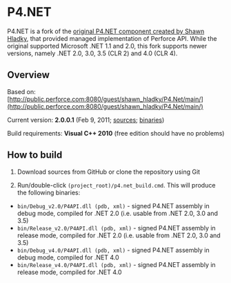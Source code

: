 P4.NET
======

P4.NET is a fork of the [original P4.NET component created by Shawn Hladky](http://p4dotnet.sourceforge.net/index.php/P4.Net_Overview), that provided managed implementation of Perforce API. While the original supported Microsoft .NET 1.1 and 2.0, this fork supports newer versions, namely .NET 2.0, 3.0, 3.5 (CLR 2) and 4.0 (CLR 4).


Overview
--------

Based on: [http://public.perforce.com:8080/guest/shawn_hladky/P4.Net/main/](http://public.perforce.com:8080/guest/shawn_hladky/P4.Net/main/)

Current version: **2.0.0.1** (Feb 9, 2011; [sources](https://github.com/milang/P4.net/zipball/v2.0.0.1); [binaries](https://github.com/downloads/milang/P4.net/P4.NET_2.0.0.1.zip))

Build requirements: **Visual C++ 2010** (free edition should have no problems)


How to build
------------

1) Download sources from GitHub or clone the repository using Git

2) Run/double-click `(project_root)/p4.net_build.cmd`. This will produce the following binaries:

  - `bin/Debug_v2.0/P4API.dll (pdb, xml)` - signed P4.NET assembly in debug mode, compiled for .NET 2.0 (i.e. usable from .NET 2.0, 3.0 and 3.5)
  - `bin/Release_v2.0/P4API.dll (pdb, xml)` - signed P4.NET assembly in release mode, compiled for .NET 2.0 (i.e. usable from .NET 2.0, 3.0 and 3.5)
  - `bin/Debug_v4.0/P4API.dll (pdb, xml)` - signed P4.NET assembly in debug mode, compiled for .NET 4.0
  - `bin/Release_v4.0/P4API.dll (pdb, xml)` - signed P4.NET assembly in release mode, compiled for .NET 4.0
